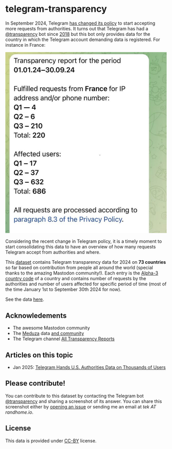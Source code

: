 # telegram-transparency

In September 2024, Telegram [has changed its policy](https://www.bbc.com/news/articles/cvglp0xny3eo) to start accepting more requests from authorities. It turns out that Telegram has had a [@transparency](https://t.me/transparency) bot since [2018](https://meduza.io/en/news/2018/08/28/telegram-founder-assures-users-that-his-instant-messenger-s-new-privacy-policy-doesn-t-mean-he-s-getting-in-bed-with-the-fsb) but this bot only provides data for the country in which the Telegram account demanding data is registered. For instance in France:


![Screenshot for report on France as published on October 2024. Showing the following information:Transparency report for the period 01.01.24-30-09.24. Fullfiled requests from France for IP address and/or phone number: Q1 - 4 / Q2 - 6 / Q3 - 210 /. Total: 220; Affected users: Q1 - 17 /  Q2 -37 / Q3 - 632 / Total: 686 ; All requests are processed according to paragraph 8.3 of the Privacy Policy . The next transparency report will be published in January 2025.](img/fra_2024-10-10.jpg)

Considering the recent change in Telegram policy, it is a timely moment to start consolidating this data to have an overview of how many requests Telegram accept from authorities and where.

This [dataset](dataset.json) contains Telegram transparency data for 2024 on **73 countries** so far based on contribution from people all around the world (special thanks to the amazing Mastodon community!). Each entry is the [Alpha-3 country code](https://www.iban.com/country-codes) of a country and contains number of requests by the authorities and number of users affected for specific period of time (most of the time January 1st to September 30th 2024 for now).

See the data [here](https://te-k.github.io/telegram-transparency/).

## Acknowledements

* The awesome Mastodon community
* The [Meduza](https://meduza.io/) data [and community](https://x.com/zd_vladislav/status/1842181592778690728)
* The Telegram channel [All Transparency Reports](https://t.me/TransparencyReport2024)

## Articles on this topic

* Jan 2025: [Telegram Hands U.S. Authorities Data on Thousands of Users](https://www.404media.co/telegram-hands-u-s-authorities-data-on-thousands-of-users/)

## Please contribute!

You can contribute to this dataset by contacting the Telegram bot [@transparency](https://t.me/transparency) and sharing a screenshot of its answer. You can share this screenshot either by [opening an issue](https://github.com/Te-k/telegram-transparency/issues) or sending me an email at _tek AT randhome.io_.

## License

This data is provided under [CC-BY](https://creativecommons.org/licenses/by/4.0/deed.en) license.

